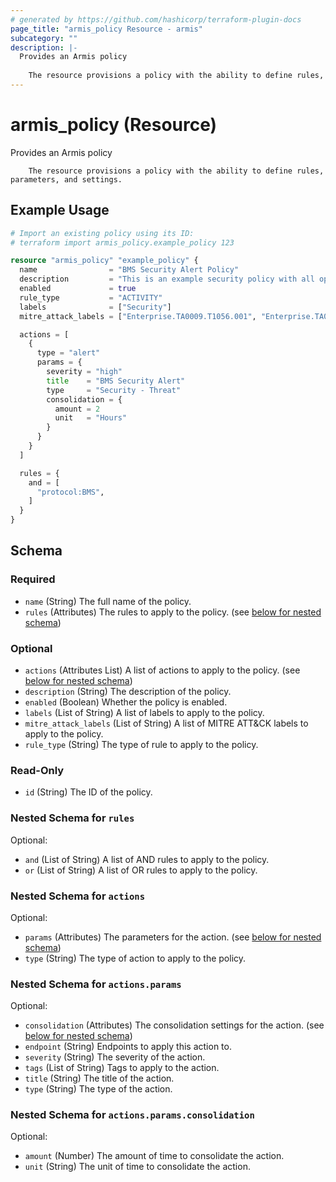 ```yaml
---
# generated by https://github.com/hashicorp/terraform-plugin-docs
page_title: "armis_policy Resource - armis"
subcategory: ""
description: |-
  Provides an Armis policy
  
  	The resource provisions a policy with the ability to define rules, parameters, and settings.
---
```


# armis_policy (Resource)

Provides an Armis policy

		The resource provisions a policy with the ability to define rules, parameters, and settings.

## Example Usage

```terraform
# Import an existing policy using its ID:
# terraform import armis_policy.example_policy 123

resource "armis_policy" "example_policy" {
  name                = "BMS Security Alert Policy"
  description         = "This is an example security policy with all options."
  enabled             = true
  rule_type           = "ACTIVITY"
  labels              = ["Security"]
  mitre_attack_labels = ["Enterprise.TA0009.T1056.001", "Enterprise.TA0009.T1056.004"]

  actions = [
    {
      type = "alert"
      params = {
        severity = "high"
        title    = "BMS Security Alert"
        type     = "Security - Threat"
        consolidation = {
          amount = 2
          unit   = "Hours"
        }
      }
    }
  ]

  rules = {
    and = [
      "protocol:BMS",
    ]
  }
}
```

<!-- schema generated by tfplugindocs -->
## Schema

### Required

- `name` (String) The full name of the policy.
- `rules` (Attributes) The rules to apply to the policy. (see [below for nested schema](#nestedatt--rules))

### Optional

- `actions` (Attributes List) A list of actions to apply to the policy. (see [below for nested schema](#nestedatt--actions))
- `description` (String) The description of the policy.
- `enabled` (Boolean) Whether the policy is enabled.
- `labels` (List of String) A list of labels to apply to the policy.
- `mitre_attack_labels` (List of String) A list of MITRE ATT&CK labels to apply to the policy.
- `rule_type` (String) The type of rule to apply to the policy.

### Read-Only

- `id` (String) The ID of the policy.

<a id="nestedatt--rules"></a>
### Nested Schema for `rules`

Optional:

- `and` (List of String) A list of AND rules to apply to the policy.
- `or` (List of String) A list of OR rules to apply to the policy.


<a id="nestedatt--actions"></a>
### Nested Schema for `actions`

Optional:

- `params` (Attributes) The parameters for the action. (see [below for nested schema](#nestedatt--actions--params))
- `type` (String) The type of action to apply to the policy.

<a id="nestedatt--actions--params"></a>
### Nested Schema for `actions.params`

Optional:

- `consolidation` (Attributes) The consolidation settings for the action. (see [below for nested schema](#nestedatt--actions--params--consolidation))
- `endpoint` (String) Endpoints to apply this action to.
- `severity` (String) The severity of the action.
- `tags` (List of String) Tags to apply to the action.
- `title` (String) The title of the action.
- `type` (String) The type of the action.

<a id="nestedatt--actions--params--consolidation"></a>
### Nested Schema for `actions.params.consolidation`

Optional:

- `amount` (Number) The amount of time to consolidate the action.
- `unit` (String) The unit of time to consolidate the action.
